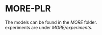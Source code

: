 # MORE-PLR
The models can be found in the *MORE* folder. \
experiments are under *MORE/experiments*.